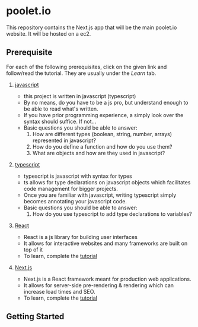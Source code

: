 # poolet.io

This repository contains the Next.js app that will be the main poolet.io website. It will be hosted on a ec2.

## Prerequisite

For each of the following prerequisites, click on the given link and follow/read the tutorial. They are usually under the _Learn_ tab.

1. [javascript](https://www.javascript.com/)

    - this project is written in javascript (typescript)
    - By no means, do you have to be a js pro, but understand enough to be able to read what's written.
    - If you have prior programming experience, a simply look over the syntax should suffice. If not...
    - Basic questions you should be able to answer:
        1. How are different types (boolean, string, number, arrays) represented in javascript?
        2. How do you define a function and how do you use them?
        3. What are objects and how are they used in javascript?

2. [typescript](https://www.typescriptlang.org/)

    - typescript is javascript with syntax for types
    - ts allows for type declarations on javascript objects which facilitates code management for bigger projects.
    - Once you are familiar with javascript, writing typescript simply becomes annotating your javascript code.
    - Basic questions you should be able to answer:
        1. How do you use typescript to add type declarations to variables?

3. [React](https://reactjs.org/)

    - React is a js library for building user interfaces
    - It allows for interactive websites and many frameworks are built on top of it
    - To learn, complete the [tutorial](https://reactjs.org/tutorial/tutorial.html)

4. [Next.js](https://nextjs.org/)
    - Next.js is a React framework meant for production web applications.
    - It allows for server-side pre-rendering & rendering which can increase load times and SEO.
    - To learn, complete the [tutorial](https://nextjs.org/learn/basics/create-nextjs-app)

## Getting Started
